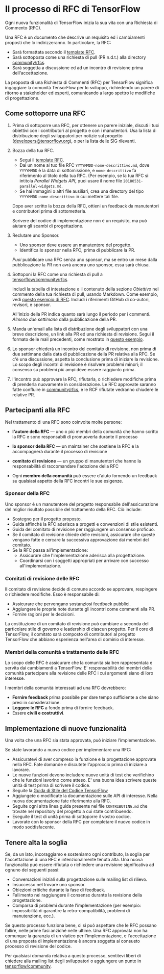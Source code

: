 # Il processo di RFC di TensorFlow

Ogni nuova funzionalità di TensorFlow inizia la sua vita con una Richiesta di Commento (RFC).

Una RFC è un documento che descrive un requisito ed i cambiamenti proposti che lo indirizzeranno.
In particolare, la RFC:

*   Sarà formattata secondo il 
    [template RFC](https://github.com/tensorflow/community/blob/master/rfcs/yyyymmdd-rfc-template.md).
*   Sarà sottoposta come una richiesta di pull (PR n.d.t.) alla directory
    [community/rfcs](https://github.com/tensorflow/community/tree/master/rfcs).
*   Sarà soggetta a discussione ed ad un incontro di revisione prima dell'accettazione.

La proposta di una Richiesta di Commenti (RFC) per TensorFlow significa ingaggiare la
comunità TensorFlow per lo sviluppo, richiedendo un parere di ritorno a stakeholder ed
esperti, comunicando a largo spettro le modifiche di progettazione.

## Come sottoporre una RFC

1.  Prima di sottoporre una RFC, per ottenere un parere iniziale, discuti i tuoi obiettivi
    con i contributori al progetto e con i manutentori. Usa la lista di distribuzione degli sviluppatori
    per notizie sul progetto (developers@tensorflow.org), o per la lista delle SIG rilevanti.

2.  Bozza della tua RFC.

    *   Segui il
        [template RFC](https://github.com/tensorflow/community/blob/master/rfcs/yyyymmdd-rfc-template.md).
    *   Dai un nome al tuo file RFC `YYYYMMDD-nome-descrittivo.md`, dove `YYYYMMDD` è
        la data di sottomissione, e `nome-descrittivo` fa riferimento al titolo della
        tua RFC. (Per esempio, se la tua RFC si intitola _Parallel Widgets API_,
        puoi usare il nome file `20180531-parallel-widgets.md`.
    *   Se hai immagini o altri file ausiliari, crea una directory del tipo
        `YYYYMMDD-nome-descrittivo` in cui mettere tali file.

    Dopo aver scritto la bozza della RFC, ottieni un feedback da manutentori e contributori
    prima di sottometterla.

    Scrivere del codice di implementazione non è un requisito, ma può aiutare gli scambi 
    di progettazione.

3.  Reclutare uno Sponsor.

    *   Uno sponsor deve essere un manutentore del progetto.
    *   Identifica lo sponsor nella RFC, prima di pubblicare la PR.

    _Puoi_ pubblicare una RFC senza uno sponsor, ma se entro un mese dalla pubblicazione
    la PR non avrà ancora uno sponsor, essa sarà chiusa.

4.  Sottoponi la RFC come una richiesta di pull a
    [tensorflow/community/rfcs](https://github.com/tensorflow/community/tree/master/rfcs).

    Includi la tabella di intestazione e il contenuto della sezione _Obiettivo_ nel
    commento della tua richiesta di pull, usando Markdown. Come esempio, vedi
    [questo esempio di RFC](https://github.com/tensorflow/community/pull/5). Includi
    i riferimenti GitHub di co-autori, revisori, e sponsor.

    All'inizio della PR indica quanto sarà lungo il periodo per i commenti.
    _Almeno due settimane_ dalla pubblicazione della PR.

5.  Manda un'email alla lista di distribuzione degli sviluppatori con una breve descrizione,
    un link alla PR ed una richiesta di revisione. Segui il formato delle mail precedenti, come 
    mostrato in 
    [questo esempio](https://groups.google.com/a/tensorflow.org/forum/#!topic/developers/PIChGLLnpTE).

6.  Lo sponsor chiederà un incontro del comitato di revisione, non prima di due 
    settimane dalla data di pubblicazione della PR relativa alla RFC. Se c'è una discussione,
    aspetta la conclusione prima di iniziare la revisione. Lo scopo degli incontri di revisione
    è risolvere problemi minori; il consenso su problemi più ampi deve essere raggiunto prima.

7.  l'incontro può approvare la RFC, rifiutarla, o richiedere modifiche prima di 
    prenderla nuovamente in considerazione. Le RFC approvate saranno fatte confluire in
    [community/rfcs](https://github.com/tensorflow/community/tree/master/rfcs),
    e le RCF rifiutate vedranno chiudere le relative PR.

## Partecipanti alla RFC

Nel trattamento di una RFC sono coinvolte molte persone:

*   **l'autore della RFC** — uno o più membri della comunità che hanno scritto la RFC e sono
    responsabili di promuoverla durante il processo

*   **lo sponsor della RFC** — un maintainer che sostiene la RFC e la accompagnerà
    durante il processo di revisione

*   **comitato di revisione** — un gruppo di manutentori che hanno la responsabilità di
    raccomandare l'adozione della RFC

*   Ogni **membro della comunità** può essere d'aiuto fornendo un feedback su qualsiasi aspetto
    della RFC incontri le sue esigenze.

### Sponsor della RFC

Uno sponsor è un manutentore del progetto responsabile dell'assicurazione del miglior risultato
possibile del trattamento della RFC. Ciò include:

*   Sostegno per il progetto proposto.
*   Guida affinché la RFC aderisca a progetti e convenzioni di stile esistenti.
*   Guida del comitato di revisione per raggiungere un consenso proficuo.
*   Se il comitato di revisione chiede delle revisioni, assicurare che queste vengano fatte e
    cercare la successiva approvazione dai membri del comitato.
*   Se la RFC passa all'implementazione:
    *   Assicurare che l'implementazione aderisca alla progettazione.
    *   Coordinarsi con i soggetti appropriati per arrivare con successo all'implementazione.

### Comitati di revisione delle RFC

Il comitato di revisione decide di comune accordo se approvare, respingere o richiedere
modifiche. Esso è responsabile di:

*   Assicurare che pervengano sostanziosi feedback pubblici.
*   Aggiungere le proprie note durante gli incontri come commenti alla PR.
*   Fornire ragioni per le decisioni.

La costituzione di un comitato di revisione può cambiare a seconda del particolare
stile di governo e leadership di ciascun progetto. Per il core di TensorFlow, il
comitato sarà composto di contributori al progetto TensorFlow che abbiano
esperienza nell'area di dominio di interesse.

### Membri della comunità e trattamento delle RFC

Lo scopo delle RFC è assicurare che la comunità sia ben rappresentata e servita dai
cambiamenti a TensorFlow. E' responsabilità dei membri della comunità partecipare 
alla revisione delle RFC i cui argomenti siano di loro interesse.

I membri della comunità interessati ad una RFC dovrebbero:

*   **Fornire feedback** prima possibile per dare tempo sufficiente a che siano
    presi in considerazione.
*   **Leggere le RFC** a fondo prima di fornire feedback.
*   Essere **civili e costruttivi**.

## Implementazione di nuove funzionalità

Una volta che una RFC sia stata approvata, può iniziare l'implementazione.

Se state lavorando a nuovo codice per implementare una RFC:

*   Assicuratevi di aver compreso la funzione e la progettazione approvate nella RFC.
    Fate domande e discutete l'approccio prima di iniziare a lavorare.
*   Le nuove funzioni devono includere nuove unità di test che verifichino che le funzioni
    lavorino come atteso. E' una buona idea scrivere queste unità di test prima di scrivere il codice.
*   Seguite la [Guida di Stile del Codice TensorFlow](#tensorflow-code-style-guide)
*   Aggiungete o modificate la documentazione sulle API di interesse. Nella nuova documentazione
    fate riferimento alla RFC.
*   Seguite ogni altra linea guida presente nel file `CONTRIBUTING.md` che trovate nel repository 
    del progetto a cui state contribuendo.
*   Eseguite il test di unità prima di sottoporre il vostro codice.
*   Lavorate con lo sponsor della RFC per completare il nuovo codice in modo soddisfacente.

## Tenere alta la soglia

Se, da un lato, incoraggiamo e sosteniamo ogni contributo, la soglia per l'accettazione di una  RFC
è intenzionalmente tenuta alta. Una nuova funzionalità può essere rifiutata o richiedere una revisione 
significativa ad ognuno dei seguenti passi:

*   Conversazioni iniziali sulla progettazione sulle mailing list di rilievo.
*   Insuccesso nel trovare uno sponsor.
*   Obiezioni critiche durante la fase di feedback.
*   Fallimento nel raggiungere il consenso durante la revisione della progettazione.
*   Comparsa di problemi durante l'implementazione (per esempio: impossibilità di garantire
    la retro-compatibilità, problemi di manutenzione, ecc.).

Se questo processo funziona bene, ci si può aspettare che le RFC possano fallire,
nelle prime fasi anziché nelle ultime. Una RFC approvata non ha comunque la garanzia
di un viatico per l'implementazione, e l'accettazione di una proposta di implementazione
è ancora soggetta al consueto processo di revisione del codice.

Per qualsiasi domanda relativa a questo processo, sentitevi liberi di chiedere alla
mailing list degli sviluppatori o aggiungere un punto in
[tensorflow/community](https://github.com/tensorflow/community/tree/master/rfcs).
